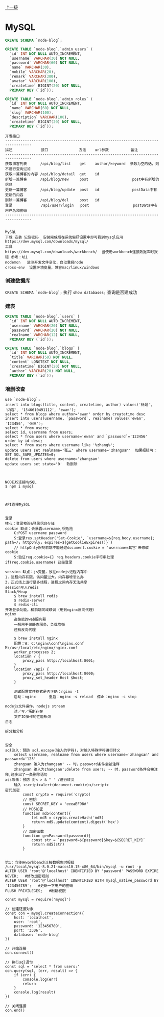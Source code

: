 [上一级](../)

# MySQL



```sql
CREATE SCHEMA `node-blog`;

CREATE TABLE `node-blog`.`admin_users` (
  `id` INT NOT NULL AUTO_INCREMENT,
  `username` VARCHAR(30) NOT NULL,
  `password` VARCHAR(60) NOT NULL,
  `name` VARCHAR(30),
  `mobile` VARCHAR(20),
  `remark` VARCHAR(300),
  `avatar` VARCHAR(100),
  `createtime` BIGINT(20) NOT NULL,
  PRIMARY KEY (`id`));

CREATE TABLE `node-blog`.`admin_roles` (
  `id` INT NOT NULL AUTO_INCREMENT,
  `name` VARCHAR(60) NOT NULL,
  `slug` VARCHAR(100),
  `description` VARCHAR(100),
  `createtime` BIGINT(20) NOT NULL,
  PRIMARY KEY (`id`));
```



```
开发接口
----------------------------------------------------------------------------------
描述             接口              方法    url参数          备注
----------------------------------------------------------------------------------
获取博客列表      /api/blog/list    get    author/keyword  参数为空的话，则不进行查询过滤
获取一篇博客的内容 /api/blog/detail  get    id
新增一篇博客      /api/blog/new     post                    post中有新增的信息
更新一篇博客      /api/blog/update  post   id               postData中有更新的内容
删除一篇博客      /api/blog/del     post   id
登录             /api/user/login   post                    postData中有用户名和密码
----------------------------------------------------------------------------------


MySQL
下载 安装 记住密码  安装完成后在系统偏好设置中即可看到mysql应用
https://dev.mysql.com/downloads/mysql/  
工具 
https://dev.mysql.com/downloads/workbench/  当使用workbench连接数据库时报错 参考：坑1
nodemon   监测开发文件变化，自动重启node
cross-env  设置环境变量，兼容mac/linux/windows
```

### 创建数据库

```CREATE SCHEMA `node-blog`;``` 执行 ```show databases;``` 查询是否建成功

### 建表
```sql
CREATE TABLE `node-blog`.`users` (
  `id` INT NOT NULL AUTO_INCREMENT,
  `username` VARCHAR(20) NOT NULL,
  `password` VARCHAR(20) NOT NULL,
  `realname` VARCHAR(12) NOT NULL,
  PRIMARY KEY (`id`));

CREATE TABLE `node-blog`.`blogs` (
  `id` INT NOT NULL AUTO_INCREMENT,
  `title` VARCHAR(50) NOT NULL,
  `content` LONGTEXT NOT NULL,
  `createtime` BIGINT(20) NOT NULL,
  `author` VARCHAR(20) NOT NULL,
  PRIMARY KEY (`id`));
```

### 增删改查
```
use `node-blog`;
insert into blogs(title, content, createtime, author) values('标题', '内容', '1546610491112', 'ewan');
select * from blogs where author='ewan' order by createtime desc
insert into users(username, `password`, realname) values('ewan', '123456', '张三');
select * from users;
select id, username from users;
select * from users where username='ewan' and `password`='123456' order by id desc;
select * from users where username like '%zhang%';
update users set realname='张三' where username='zhangsan'  如果报错可：SET SQL_SAFE_UPDATES=0;
delete from users where username='zhangsan'
update users set state='0'  软删除



NODEJS连接MySQL
$ npm i mysql



API连接MySQL


登录
核心：登录校验&登录信息存储
cookie 缺点：会暴露username,很危险
    C:POST username password
    S:登录res.setHeader('Set-Cookie', `username=${req.body.username}; path=/; httpOnly; expires=${getCoolieExpires()}`) 
    // httpOnly限制前端不能通过document.cookie = 'username=其它'来修改cookie
    S:验证req.cookie={} req.headers.cookie字符串处理 if(req.cookie.username) 已经登录

session 缺点：js变量，放在nodejs进程内存中
1，进程内存有限，访问量过大，内存暴增怎么办
2，正式线上运行是多线程，进程之间内存无法共享
session写入redis
Stack/Heap
    $ brew install redis
    $ redis-server
    $ redis-cli
开发登录功能，和前端同域联调（用到nginx反向代理）
nginx
    高性能的web服务器
    一般用于做静态服务，负载均衡
    还有反向代理

    $ brew install nginx
    配置：W: C:\nginx\conf\nginx.conf   M:/usr/local/etc/nginx/nginx.conf
    worker_processes 2;
    location / {
        proxy_pass http://localhost:8001;
    }
    location /api/ {
        proxy_pass http://localhost:8000;
        proxy_set_header Host $host;
    }

    测试配置文件格式是否正确：nginx -t
    启动：nginx      重启：nginx -s reload  停止：nginx -s stop

nodejs文件操作，nodejs stream
    读／写／叛断存在
    文件IO操作的性能瓶颈
日志

拆分和分析


安全
sql注入：预防 sql.escape(输入的字符)，对输入特殊字符进行转义
    select username, realname from users where username='zhangsan' and password='123'
    zhangsan 输入为zhangsan' -- 时，password条件会被注释
    zhangsan 输入为zhangsan';delete from users; -- 时，password条件会被注释,还多出了一条删除语句
xss攻击：预防 对< > & " ' /进行转义
    输入 <script>alert(document.cookie)</script>
密码加密
        const crypto = require('crypto)
        // 密钥
        const SECRET_KEY = 'eeeaEF98#'
        // MD5加密
        function md5(content){
            let md5 = crypto.createHash('md5)
            return md5.update(content).digest('hex')
        }
        // 加密函数
        function genPassword(password){
            const str = `password=${password}&key=${SECRET_KEY}`
            return md5(str)
        }


坑1：当使用workbench连接数据库时报错
/usr/local/mysql-8.0.21-macos10.15-x86_64/bin/mysql -u root -p
ALTER USER 'root'@'localhost' IDENTIFIED BY 'password' PASSWORD EXPIRE NEVER;   #修改加密规则 
ALTER USER 'root'@'localhost' IDENTIFIED WITH mysql_native_password BY '123456789';   #更新一下用户的密码
FLUSH PRIVILEGES;   #刷新权限 

const mysql = require('mysql')

// 创建链接对象
const con = mysql.createConnection({
    host: 'localhost',
    user: 'root',
    password: '123456789',
    port: '3306',
    database: 'node-blog'
})

// 开始连接
con.connect()

// 执行sql语句
const sql = 'select * from users;'
con.query(sql, (err, result) => {
    if (err) {
        console.log(err)
        return
    }
    console.log(result)
})

// 关闭连接
con.end()

```
